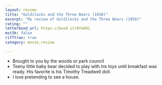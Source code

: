 ```yaml
---
layout: review
title: "Goldilocks and the Three Bears (1958)"
excerpt: "My review of Goldilocks and the Three Bears (1958)"
rating: ""
letterboxd_url: https://boxd.it/8Ye691
mst3k: false
rifftrax: true
category: movie_review

---
```


* Brought to you by the woods or park council
* Teeny little baby bear decided to play with his toys until breakfast was ready. His favorite is his Timothy Treadwell doll.
* I love pretending to see a house.